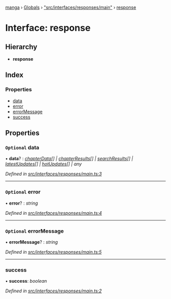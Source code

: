 [manga](../README.md) › [Globals](../globals.md) › ["src/interfaces/responses/main"](../modules/_src_interfaces_responses_main_.md) › [response](_src_interfaces_responses_main_.response.md)

# Interface: response

## Hierarchy

* **response**

## Index

### Properties

* [data](_src_interfaces_responses_main_.response.md#optional-data)
* [error](_src_interfaces_responses_main_.response.md#optional-error)
* [errorMessage](_src_interfaces_responses_main_.response.md#optional-errormessage)
* [success](_src_interfaces_responses_main_.response.md#success)

## Properties

### `Optional` data

• **data**? : *[chapterData](_src_interfaces_responses_main_.chapterdata.md)[] | [chapterResults](_src_interfaces_responses_main_.chapterresults.md)[] | [searchResults](_src_interfaces_responses_main_.searchresults.md)[] | [latestUpdates](_src_interfaces_responses_main_.latestupdates.md)[] | [hotUpdates](_src_interfaces_responses_main_.hotupdates.md)[] | any*

*Defined in [src/interfaces/responses/main.ts:3](https://github.com/tushar1210/manga-node/blob/a01e945/src/interfaces/responses/main.ts#L3)*

___

### `Optional` error

• **error**? : *string*

*Defined in [src/interfaces/responses/main.ts:4](https://github.com/tushar1210/manga-node/blob/a01e945/src/interfaces/responses/main.ts#L4)*

___

### `Optional` errorMessage

• **errorMessage**? : *string*

*Defined in [src/interfaces/responses/main.ts:5](https://github.com/tushar1210/manga-node/blob/a01e945/src/interfaces/responses/main.ts#L5)*

___

###  success

• **success**: *boolean*

*Defined in [src/interfaces/responses/main.ts:2](https://github.com/tushar1210/manga-node/blob/a01e945/src/interfaces/responses/main.ts#L2)*
